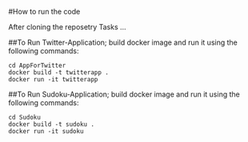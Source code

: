 #How to run the code

After cloning the reposetry Tasks ... 

##To Run Twitter-Application;
build docker image and run it using the following commands:
```
cd AppForTwitter
docker build -t twitterapp .
docker run -it twitterapp 
```

##To Run Sudoku-Application;
build docker image and run it using the following commands:
```
cd Sudoku
docker build -t sudoku .
docker run -it sudoku 
```
